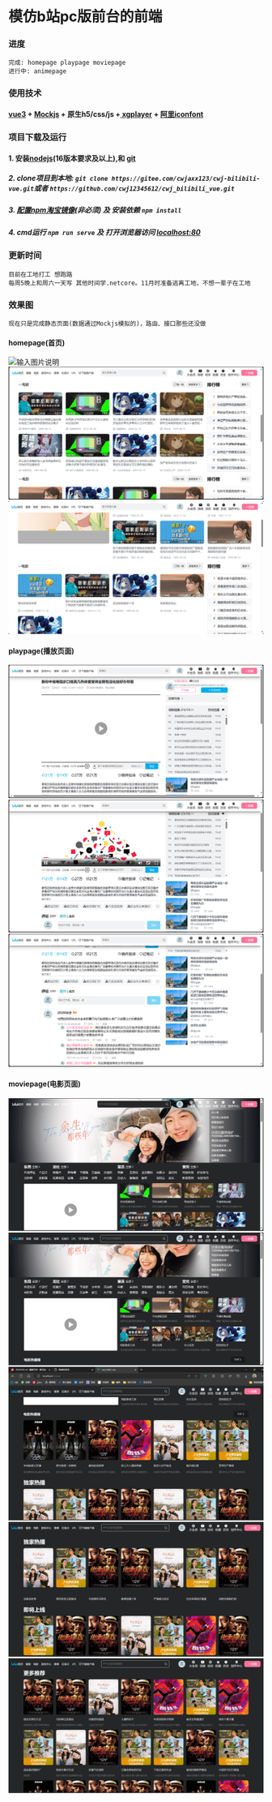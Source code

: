 # 模仿b站pc版前台的前端
### 进度
    完成: homepage playpage moviepage
    进行中: animepage
### 使用技术


#### [vue3](https://vuejs.org/) + [Mockjs](http://mockjs.com/examples.html) + 原生h5/css/js +[ xgplayer](http://h5player.bytedance.com/guide/) + [阿里iconfont](https://www.iconfont.cn/)


### 项目下载及运行


 #### 1. 安装[nodejs](https://nodejs.org/en)(16版本要求及以上),和 [git](https://git-scm.com/downloads)
##### 2. clone项目到本地: ```git clone https://gitee.com/cwjaxx123/cwj-bilibili-vue.git```或者 ```https://github.com/cwj12345612/cwj_bilibili_vue.git```
##### 3. [配置npm淘宝镜像](https://www.cnblogs.com/tanyiqu/p/14532462.html)(非必须) 及 安装依赖 ```npm install```
##### 4. cmd运行 ```npm run serve``` 及 打开浏览器访问  [localhost:80](http://locolhost:80)

 


### 更新时间

    目前在工地打工 想跑路
    每周5晚上和周六一天写 其他时间学.netcore。11月时准备逃离工地，不想一辈子在工地
### 效果图 
```
现在只是完成静态页面(数据通过Mockjs模拟的)，路由、接口那些还没做
```
#### homepage(首页)

![输入图片说明](https://gitee.com/cwjaxx123/cwj-bilibili-vue/blob/master/public/%E6%95%88%E6%9E%9C%E5%9B%BE/homepage2.png)
![输入图片说明](/public/效果图/homepage2.png)
![输入图片说明](/public/效果图/homepage3.png)

#### playpage(播放页面)
![输入图片说明](/public/效果图/playpage1.png)
![输入图片说明](/public/效果图/playpage2.png)
![输入图片说明](/public/效果图/playpage3.png)

#### moviepage(电影页面)
![输入图片说明](/public/效果图/movie1.png)
![输入图片说明](/public/效果图/movie2.png)
![输入图片说明](/public/效果图/movie3.png)
![输入图片说明](/public/效果图/movie4.png)
![输入图片说明](/public/效果图/movie5.png)
    
